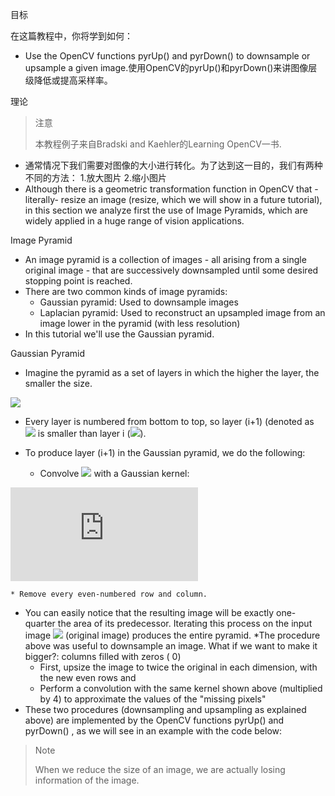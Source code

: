 目标

在这篇教程中，你将学到如何：

* Use the OpenCV functions pyrUp() and pyrDown() to downsample or upsample a given image.使用OpenCV的pyrUp()和pyrDown()来讲图像层级降低或提高采样率。

理论

> 注意
> 
> 本教程例子来自Bradski and Kaehler的Learning OpenCV一书.

* 通常情况下我们需要对图像的大小进行转化。为了达到这一目的，我们有两种不同的方法：
    1.放大图片
    2.缩小图片
* Although there is a geometric transformation function in OpenCV that -literally- resize an image (resize, which we will show in a future tutorial), in this section we analyze first the use of Image Pyramids, which are widely applied in a huge range of vision applications.

Image Pyramid

* An image pyramid is a collection of images - all arising from a single original image - that are successively downsampled until some desired stopping point is reached.
* There are two common kinds of image pyramids:
    * Gaussian pyramid: Used to downsample images
    * Laplacian pyramid: Used to reconstruct an upsampled image from an image lower in the pyramid (with less resolution)
* In this tutorial we'll use the Gaussian pyramid.

Gaussian Pyramid

* Imagine the pyramid as a set of layers in which the higher the layer, the smaller the size.

![](https://docs.opencv.org/4.1.0/Pyramids_Tutorial_Pyramid_Theory.png)

* Every layer is numbered from bottom to top, so layer (i+1) (denoted as ![](http://latex.codecogs.com/gif.latex?G_{i+1}) is smaller than layer i (![](http://latex.codecogs.com/gif.latex?G_{i})).
* To produce layer (i+1) in the Gaussian pyramid, we do the following:

  * Convolve ![](http://latex.codecogs.com/gif.latex?G_{i}) with a Gaussian kernel:

![](http://latex.codecogs.com/gif.latex?%5Cfrac%7B1%7D%7B16%7D%5Cbegin%7Bbmatrix%7D1%264%266%264%261%5C%5C4%2616%2624%2616%264%5C%5C6%2624%2636%2624%266%5C%5C4%2616%2624%2616%264%5C%5C1%264%266%264%261%5Cend%7Bbmatrix%7D)

    * Remove every even-numbered row and column.
* You can easily notice that the resulting image will be exactly one-quarter the area of its predecessor. Iterating this process on the input image ![](http://latex.codecogs.com/gif.latex?G_{0}) (original image) produces the entire pyramid.
*The procedure above was useful to downsample an image. What if we want to make it bigger?: columns filled with zeros ( 0)
    * First, upsize the image to twice the original in each dimension, with the new even rows and
    * Perform a convolution with the same kernel shown above (multiplied by 4) to approximate the values of the "missing pixels"
* These two procedures (downsampling and upsampling as explained above) are implemented by the OpenCV functions pyrUp() and pyrDown() , as we will see in an example with the code below:

> Note
> 
> When we reduce the size of an image, we are actually losing information of the image.